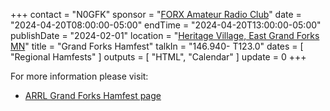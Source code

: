 +++
contact = "N0GFK"
sponsor = "[FORX Amateur Radio Club](http://www.wa0jxt.org/)"
date = "2024-04-20T08:00:00-05:00"
endTime = "2024-04-20T13:00:00-05:00"
publishDate = "2024-02-01"
location = "[Heritage Village, East Grand Forks MN](/places/heritage-village-east-grand-forks/)"
title = "Grand Forks Hamfest"
talkIn = "146.940- T123.0"
dates = [ "Regional Hamfests" ]
outputs = [ "HTML", "Calendar" ]
update = 0
+++
<!--
<div id="flyer">
{{< figure src="https://static.wixstatic.com/media/cbce30_c5e93c66e1a44703b8aac5a62f0e3a2d~mv2.jpg" >}}
</div>

<p class="clear"></p>
-->
For more information please visit:

<!--* [Forx ARC Hamfest 2023 page](https://www.wa0jxt.org/general-8)-->
* [ARRL Grand Forks Hamfest page](http://www.arrl.org/hamfests/grand-forks-hamfest-1)
